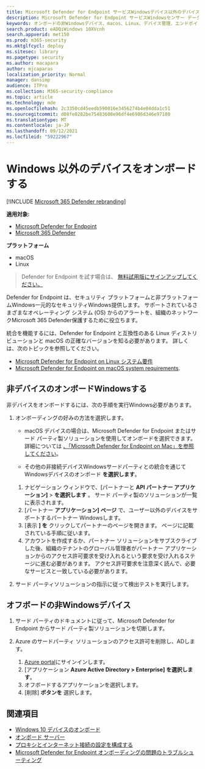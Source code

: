 ```yaml
---
title: Microsoft Defender for Endpoint サービスWindowsデバイス以外のデバイスをオンボードする
description: Microsoft Defender for Endpoint サービスWindowsセンサー データを送信できるよう、デバイス以外のデバイスを構成します。
keywords: オンボードの非Windowsデバイス、macos、Linux、デバイス管理、エンドポイント デバイス用 Microsoft Defender の構成
search.product: eADQiWindows 10XVcnh
search.appverid: met150
ms.prod: m365-security
ms.mktglfcycl: deploy
ms.sitesec: library
ms.pagetype: security
ms.author: macapara
author: mjcaparas
localization_priority: Normal
manager: dansimp
audience: ITPro
ms.collection: M365-security-compliance
ms.topic: article
ms.technology: mde
ms.openlocfilehash: 2c3350cd45eedb590016e3456274b4e04dda1c51
ms.sourcegitcommit: d08fe0282be75483608e96df4e6986d346e97180
ms.translationtype: MT
ms.contentlocale: ja-JP
ms.lasthandoff: 09/12/2021
ms.locfileid: "59222967"
---
```

# <a name="onboard-non-windows-devices"></a>Windows 以外のデバイスをオンボードする

[!INCLUDE [Microsoft 365 Defender rebranding](../../includes/microsoft-defender.md)]


**適用対象:**
- [Microsoft Defender for Endpoint](https://go.microsoft.com/fwlink/p/?linkid=2154037)
- [Microsoft 365 Defender](https://go.microsoft.com/fwlink/?linkid=2118804)

**プラットフォーム**
- macOS
- Linux

> Defender for Endpoint を試す場合は、 [無料試用版にサインアップしてください。](https://signup.microsoft.com/create-account/signup?products=7f379fee-c4f9-4278-b0a1-e4c8c2fcdf7e&ru=https://aka.ms/MDEp2OpenTrial?ocid=docs-wdatp-nonwindows-abovefoldlink)

Defender for Endpoint は、セキュリティ プラットフォームと非プラットフォームWindows一元的なセキュリティWindows提供します。 サポートされているさまざまなオペレーティング システム (OS) からのアラートを、組織のネットワークMicrosoft 365 Defender保護するために役立ちます。

統合を機能するには、Defender for Endpoint と互換性のある Linux ディストリビューションと macOS の正確なバージョンを知る必要があります。 詳しくは、次のトピックを参照してください。

- [Microsoft Defender for Endpoint on Linux システム要件](microsoft-defender-endpoint-linux.md#system-requirements)
- [Microsoft Defender for Endpoint on macOS system requirements](microsoft-defender-endpoint-mac.md#system-requirements).

## <a name="onboarding-non-windows-devices"></a>非デバイスのオンボードWindowsする

非デバイスをオンボードするには、次の手順を実行Windows必要があります。

1. オンボーディングの好みの方法を選択します。

   - macOS デバイスの場合は、Microsoft Defender for Endpoint またはサード パーティ製ソリューションを使用してオンボードを選択できます。 詳細については [、「Microsoft Defender for Endpoint on Mac」を参照してください](/microsoft-365/security/defender-endpoint/microsoft-defender-endpoint-mac)。

   - その他の非接続デバイスWindowsサードパーティとの統合を通じてWindowsデバイスのオンボード **を選択します**。
    1. ナビゲーション ウィンドウで、[パートナーと **API パートナー アプリケーション]** \> **を選択します** 。 サード パーティ製のソリューションが一覧に表示されます。
    2. [パートナー **アプリケーション] ページ** で、ユーザー以外のデバイスをサポートするパートナー Windowsします。
    3. [表示 **] を** クリックしてパートナーのページを開きます。 ページに記載されている手順に従います。
    4. アカウントを作成するか、パートナー ソリューションをサブスクライブした後、組織のテナントのグローバル管理者がパートナー アプリケーションからのアクセス許可要求を受け入れるという要求を受け入れるステージに進む必要があります。 アクセス許可要求を注意深く読んで、必要なサービスと一致している必要があります。

2. サード パーティソリューションの指示に従って検出テストを実行します。

## <a name="offboard-non-windows-devices"></a>オフボードの非Windowsデバイス

1. サード パーティのドキュメントに従って、Microsoft Defender for Endpoint からサード パーティ製ソリューションを切断します。

2. Azure のサードパーティ ソリューションのアクセス許可を削除し、ADします。
   1. [Azure portal](https://portal.azure.com)にサインインします。
   2. [アプリケーション **Azure Active Directory > Enterprise] を選択します**。
   3. オフボードするアプリケーションを選択します。
   4. [削除] **ボタンを** 選択します。

## <a name="related-topics"></a>関連項目

- [Windows 10 デバイスのオンボード](configure-endpoints.md)
- [オンボード サーバー](configure-server-endpoints.md)
- [プロキシとインターネット接続の設定を構成する](configure-proxy-internet.md)
- [Microsoft Defender for Endpoint オンボーディングの問題のトラブルシューティング](troubleshoot-onboarding.md)
